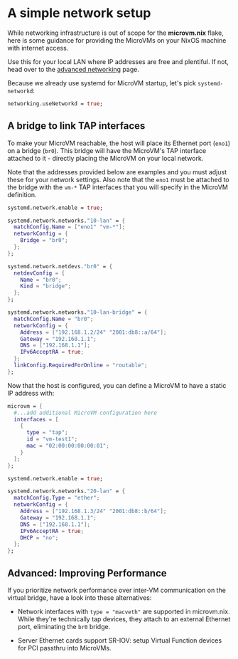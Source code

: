 # A simple network setup

While networking infrastructure is out of scope for the **microvm.nix**
flake, here is some guidance for providing the MicroVMs on your NixOS
machine with internet access.

Use this for your local LAN where IP addresses are free and
plentiful. If not, head over to the
[advanced networking](./advanced-network.md) page.

Because we already use systemd for MicroVM startup, let's pick
`systemd-networkd`:
```nix
networking.useNetworkd = true;
```

## A bridge to link TAP interfaces

To make your MicroVM reachable, the host will place its Ethernet port (`eno1`)
on a bridge (`br0`). This bridge will have the MicroVM's TAP interface attached
to it - directly placing the MicroVM on your local network.

Note that the addresses provided below are examples and you must adjust these
for your network settings. Also note that the `eno1` must be attached to the
bridge with the `vm-*` TAP interfaces that you will specify in the MicroVM
definition.

```nix
systemd.network.enable = true;

systemd.network.networks."10-lan" = {
  matchConfig.Name = ["eno1" "vm-*"];
  networkConfig = {
    Bridge = "br0";
  };
};

systemd.network.netdevs."br0" = {
  netdevConfig = {
    Name = "br0";
    Kind = "bridge";
  };
};

systemd.network.networks."10-lan-bridge" = {
  matchConfig.Name = "br0";
  networkConfig = {
    Address = ["192.168.1.2/24" "2001:db8::a/64"];
    Gateway = "192.168.1.1";
    DNS = ["192.168.1.1"];
    IPv6AcceptRA = true;
  };
  linkConfig.RequiredForOnline = "routable";
};
```

Now that the host is configured, you can define a MicroVM to have a static IP
address with:

```nix
microvm = {
  #...add additional MicroVM configuration here
  interfaces = [
    {
      type = "tap";
      id = "vm-test1";
      mac = "02:00:00:00:00:01";
    }
  ];
};

systemd.network.enable = true;

systemd.network.networks."20-lan" = {
  matchConfig.Type = "ether";
  networkConfig = {
    Address = ["192.168.1.3/24" "2001:db8::b/64"];
    Gateway = "192.168.1.1";
    DNS = ["192.168.1.1"];
    IPv6AcceptRA = true;
    DHCP = "no";
  };
};
```

## Advanced: Improving Performance

If you prioritize network performance over inter-VM communication on
the virtual bridge, have a look into these alternatives:

- Network interfaces with `type = "macveth"` are supported in
  microvm.nix. While they're technically tap devices, they attach to
  an external Ethernet port, eliminating the `br0` bridge.

- Server Ethernet cards support SR-IOV: setup Virtual Function devices
  for PCI passthru into MicroVMs.
